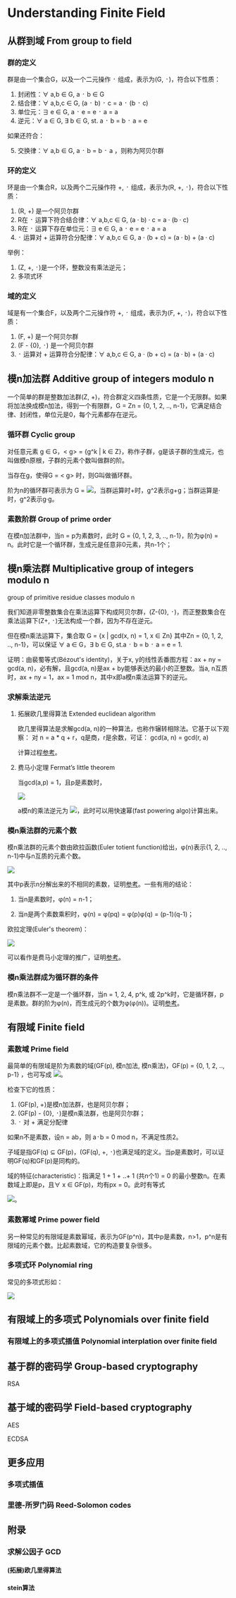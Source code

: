 # Understanding Finite Field

## 从群到域 From group to field

### 群的定义

群是由一个集合G，以及一个二元操作 ᛫ 组成，表示为(G, ᛫)，符合以下性质：

1. 封闭性：∀ a,b ∈ G, a ᛫ b ∈ G 
2. 结合律：∀ a,b,c ∈ G, (a ᛫ b) ᛫ c = a ᛫ (b ᛫ c)
3. 单位元：∃ e ∈ G, a ᛫ e = e ᛫ a = a 
4. 逆元：∀ a ∈ G, ∃ b ∈ G, st. a ᛫ b = b ᛫ a = e

如果还符合：

5. 交换律：∀ a,b ∈ G, a ᛫ b = b ᛫ a ，则称为阿贝尔群

### 环的定义

环是由一个集合R，以及两个二元操作符 +, ᛫ 组成，表示为(R, +, ᛫)，符合以下性质：

1. (R, +) 是一个阿贝尔群
2. R在 ᛫ 运算下符合结合律：∀ a,b,c ∈ G, (a · b) · c = a · (b · c)
3. R在 ᛫ 运算下存在单位元：∃ e ∈ G, a ᛫ e = e ᛫ a = a 
4. ᛫ 运算对 + 运算符合分配律：∀ a,b,c ∈ G, a ⋅ (b + c) = (a · b) + (a · c) 

举例：

1. (Z, +, ᛫)是一个环，整数没有乘法逆元；
2. 多项式环

### 域的定义

域是有一个集合F，以及两个二元操作符 +, ᛫ 组成，表示为(F, +, ᛫)，符合以下性质：

1. (F, +) 是一个阿贝尔群
2. (F - {0}, ᛫) 是一个阿贝尔群
3. ᛫ 运算对 + 运算符合分配律：∀ a,b,c ∈ G, a ⋅ (b + c) = (a · b) + (a · c) 

## 模n加法群 Additive group of integers modulo n

一个简单的群是整数加法群(Z, +)，符合群定义四条性质，它是一个无限群。如果将加法换成模n加法，得到一个有限群，G = Zn = {0, 1, 2, .., n-1}，它满足结合律、封闭性，单位元是0，每个元素都存在逆元。

### 循环群 Cyclic group

对任意元素 g ∈ G，&lt; g&gt; = {g^k | k ∈ Z}，称作子群，g是该子群的生成元，也叫做模n原根，子群的元素个数叫做群的阶。

当存在g，使得G = &lt; g&gt; 时，则G叫做循环群。 

<!-- 阶为n的循环群可表示为 G = {e, g^1, g^2, .., g^n-1}。 -->
阶为n的循环群可表示为 G = 
<img src="https://render.githubusercontent.com/render/math?math=\{e, g^1, g^2, .., g^{n-1} \}">，当群运算时+时，g^2表示g+g；当群运算是·时，g^2表示g·g。

###  素数阶群 Group of prime order

在模n加法群中，当n = p为素数时，此时 G = {0, 1, 2, 3, .., n-1}，阶为φ(n) = n。此时它是一个循环群，生成元是任意非0元素，共n-1个；

## 模n乘法群 Multiplicative group of integers modulo n

group of primitive residue classes modulo n

我们知道非零整数集合在乘法运算下构成阿贝尔群，(Z-{0}, ᛫)，而正整数集合在乘法运算下(Z+, ᛫)无法构成一个群，因为不存在逆元。

但在模n乘法运算下，集合取 G = {x | gcd(x, n) = 1, x ∈ Zn} 其中Zn = {0, 1, 2, .., n-1}，可以保证 ∀ a ∈ G，∃ b ∈ G, st.a ᛫ b = b ᛫ a = e = 1.

证明：由裴蜀等式(Bézout's identity)，关于x, y的线性丢番图方程：ax + ny = gcd(a, n)，必有解，且gcd(a, n)是ax + by能够表达的最小的正整数。当a, n互质时，ax + ny = 1，ax = 1 mod n，其中x即a模n乘法运算下的逆元。

### 求解乘法逆元

1. 拓展欧几里得算法 Extended euclidean algorithm 

    欧几里得算法是求解gcd(a, n)的一种算法，也称作辗转相除法。它基于以下观察：
    对 n = a * q + r，q是商，r是余数，可证：
    gcd(a, n) = gcd(r, a)

    计算过程[参考](https://en.wikipedia.org/wiki/Extended_Euclidean_algorithm)。

2. 费马小定理 Fermat’s little theorem 

    当gcd(a,p) = 1，且p是素数时，

    <img src="https://render.githubusercontent.com/render/math?math=a^{p-1} \equiv 1  \mod n \Rightarrow  a \cdot a^{p-2} \equiv 1  \mod n"> </br> 

    a模n的乘法逆元为 <img src="https://render.githubusercontent.com/render/math?math=a^{p-2}">，此时可以用快速幂(fast powering algo)计算出来。

    

### 模n乘法群的元素个数

模n乘法群的元素个数由欧拉函数(Euler totient function)给出，φ(n)表示{1, 2, .., n-1}中与n互质的元素个数。

<img src="https://render.githubusercontent.com/render/math?math=\varphi (n)=n\prod _{p\mid n}\left(1-{\frac {1}{p}}\right)=n\left({\frac {p_{1}-1}{p_{1}}}\right)\left({\frac {p_{2}-1}{p_{2}}}\right)\cdots \left({\frac {p_{\omega (n)}-1}{p_{\omega (n)}}}\right)">

其中p表示n分解出来的不相同的素数，证明[参考](https://en.wikipedia.org/wiki/Euler%27s_totient_function#Proof_of_Euler's_product_formula)。一些有用的结论： 

1. 当n是素数时，φ(n) = n-1；

2. 当n是两个素数乘积时，φ(n) = φ(pq) = φ(p)φ(q) = (p-1)(q-1)；

欧拉定理(Euler's theorem)：

<img src="https://render.githubusercontent.com/render/math?math=a^{\Phi(n)} \equiv 1 \mod n">

可以看作是费马小定理的推广，证明[参考](https://en.wikipedia.org/wiki/Euler%27s_theorem#Proofs)。

### 模n乘法群成为循环群的条件

模n乘法群不一定是一个循环群，当n = 1, 2, 4, p^k, 或 2p^k时，它是循环群，p是素数。群的阶为φ(n)，而生成元的个数为φ(φ(n))。证明[参考](https://math.stackexchange.com/questions/2155137/cyclic-group-generators-of-order-n)。

## 有限域 Finite field

### 素数域 Prime field

最简单的有限域是阶为素数的域(GF(p), 模n加法, 模n乘法)，GF(p) = {0, 1, 2, .., p-1} ，也可写成
<img src="https://render.githubusercontent.com/render/math?math=\mathbb{F}_{p}">。

检查下它的性质：

1. (GF(p), +)是模n加法群，也是阿贝尔群；
2. (GF(p) - {0}, ᛫)是模n乘法群，也是阿贝尔群；
3. ᛫ 对 + 满足分配律

如果n不是素数，设n = ab，则 a᛫b = 0 mod n，不满足性质2。

子域是指GF(q) ⊆ GF(p)，(GF(q), +, ᛫)也满足域的定义。当p是素数时，可以证明GF(q)和GF(p)是同构的。

域的特征(characteristic)：指满足 1 + 1 + ..+ 1 (共n个1) = 0 的最小整数n。在素数域上即是p，且∀ x ∈ GF(p)，均有px = 0。此时有等式

<img src="https://render.githubusercontent.com/render/math?math=(x %2B y)^{p}=x^{p} %2B y^{p}">。

### 素数幂域 Prime power field

另一种常见的有限域是素数幂域，表示为GF(p^n)，其中p是素数，n>1，p^n是有限域的元素个数。比起素数域，它的构造要复杂很多。

### 多项式环 Polynomial ring

常见的多项式形如：

<img src="https://render.githubusercontent.com/render/math?math=f(x) = f_0  %2B f_1x %2B f_2x^2 %2B \cdots %2B f_nx^n">

## 有限域上的多项式 Polynomials over finite field

### 有限域上的多项式插值 Polynomial interplation over finite field

## 基于群的密码学 Group-based cryptography

RSA 

## 基于域的密码学 Field-based cryptography

AES 

ECDSA

## 更多应用

### 多项式插值

### 里德-所罗门码 Reed-Solomon codes

## 附录

### 求解公因子 GCD 

#### (拓展)欧几里得算法

#### stein算法

